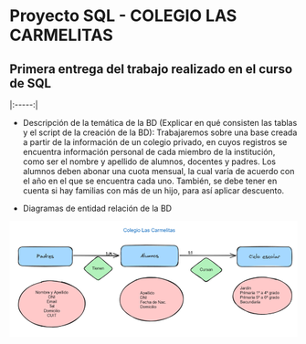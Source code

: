 # Proyecto SQL - COLEGIO LAS CARMELITAS
## Primera entrega del trabajo realizado en el curso de SQL
|:-----:|
- Descripción de la temática de la BD (Explicar en qué consisten las tablas y el script de la creación de la BD):
Trabajaremos sobre una base creada a partir de la información de un colegio privado, en cuyos registros se encuentra información personal de cada miembro de la institución, como ser el nombre y apellido de alumnos, docentes y padres.
Los alumnos deben abonar una cuota mensual, la cual varía de acuerdo con el año en el que se encuentra cada uno.
También, se debe tener en cuenta si hay familias con más de un hijo, para así aplicar descuento.


- Diagramas de entidad relación de la BD

![alt text](image.png)
